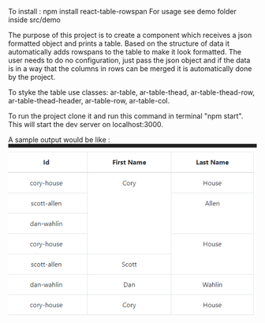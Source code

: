 To install : npm install react-table-rowspan
For usage see demo folder inside src/demo

The purpose of this project is to create a component which receives a json formatted object and prints a table. Based on the structure of data it automatically adds rowspans to the table to make it look formatted. The user needs to do no configuration, just pass the json object and if the data is in a way that the columns in rows can be merged it is automatically done by the project.

To styke the table use classes: ar-table, ar-table-thead, ar-table-thead-row, ar-table-thead-header, ar-table-row, ar-table-col.

To run the project clone it and run this command in terminal "npm start". This will start the dev server on localhost:3000.

A sample output would be like :
![Sample Output](sample.PNG)



